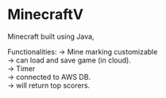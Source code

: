 # MinecraftV
Minecraft built using Java, 

Functionalities:
-> Mine marking customizable <br>
-> can load and save game (in cloud). <br>
-> Timer <br>
-> connected to AWS DB.  <br>
-> will return top scorers.  <br>
